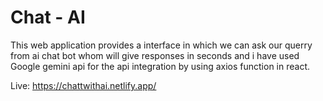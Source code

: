 # Chat - AI

This web application provides a interface in which we can ask our querry from ai chat bot whom will give responses in seconds and i have used Google gemini api for the api integration by using axios function in react.

Live: https://chattwithai.netlify.app/
